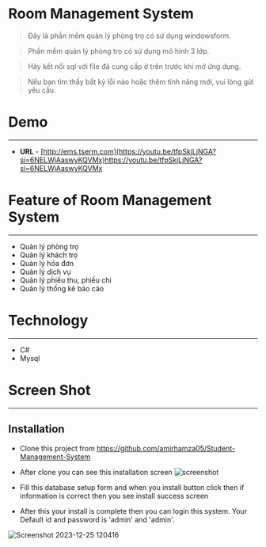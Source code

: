 # Room Management System

> Đây là phần mềm quản lý phòng trọ có sử dụng windowsform.

> Phần mềm quản lý phòng trọ có sử dụng mô hình 3 lớp.

> Hãy kết nối sql với file đã cung cấp ở trên trước khi mở ứng dụng.

> Nếu bạn tìm thấy bất kỳ lỗi nào hoặc thêm tính năng mới, vui lòng gửi yêu cầu.

# Demo
-----------------------------
- **URL** - [http://ems.tserm.com](https://youtu.be/tfpSkjLjNGA?si=6NELWjAaswyKQVMx)https://youtu.be/tfpSkjLjNGA?si=6NELWjAaswyKQVMx

# Feature of Room Management System
-----------------------------
- Quản lý phòng trọ
- Quản lý khách trọ
- Quản lý hóa đơn
- Quản lý dịch vụ
- Quản lý phiếu thu, phiếu chi
- Quản lý thống kê báo cáo
# Technology
-----------------------------
- C#
- Mysql

# Screen Shot
-----------------------

Installation
-----------------------
- Clone this project from https://github.com/amirhamza05/Student-Management-System
- After clone you can see this installation screen
![screenshot]([https://raw.githubusercontent.com/amirhamza05/Student-Management-System/master/screen_shot/install_screen.png](https://i.imgur.com/r8zt40A.jpg))

- Fill this database setup form and when you install button click then if information is correct then you see install success screen


- After this your install is complete then you can login this system. Your Default id and password is 'admin' and 'admin'.

![Screenshot 2023-12-25 120416](https://github.com/tuyenle009/Room-management-system/assets/128459950/6bb5bc7c-5e0b-4cc5-a64b-6ac9fc4d5908)






